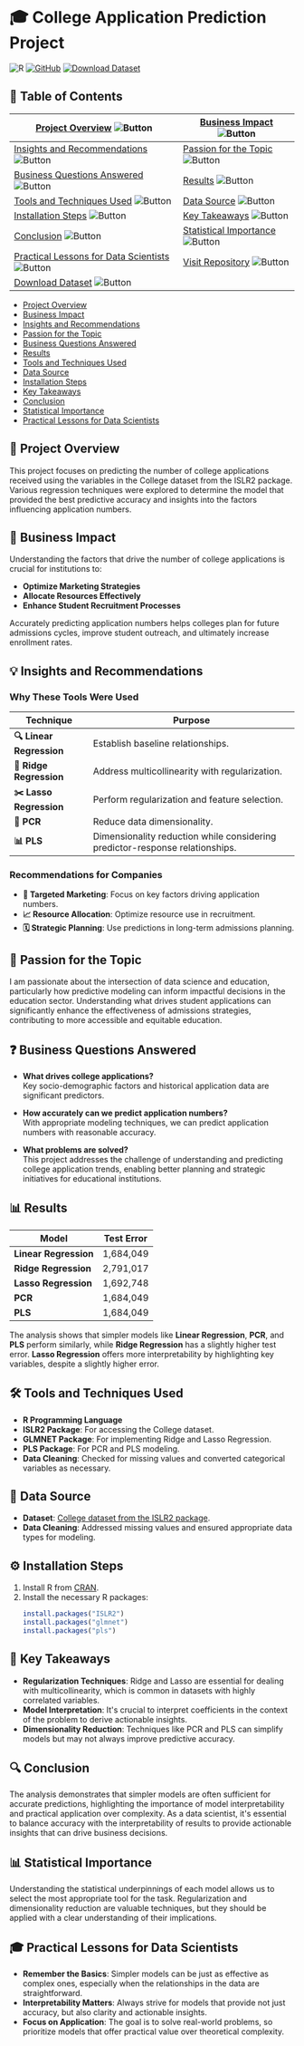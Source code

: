 # 🎓 College Application Prediction Project

![R](https://img.shields.io/badge/Made%20with-R-1f425f.svg)
[![GitHub](https://img.shields.io/badge/View%20Repository-181717?logo=github&logoColor=white&color=green)](https://github.com/devarchanadev/College-Application-Prediction)
[![Download Dataset](https://img.shields.io/badge/Download%20Dataset-blue?style=for-the-badge)](https://cran.r-project.org/web/packages/ISLR2/index.html)

## 📑 Table of Contents

| [Project Overview](#project-overview) ![Button](https://via.placeholder.com/100x50?text=Overview) | [Business Impact](#business-impact) ![Button](https://via.placeholder.com/100x50?text=Impact) |
|--------------------------|------------------------------|
| [Insights and Recommendations](#insights-and-recommendations) ![Button](https://via.placeholder.com/100x50?text=Insights) | [Passion for the Topic](#passion-for-the-topic) ![Button](https://via.placeholder.com/100x50?text=Passion) |
| [Business Questions Answered](#business-questions-answered) ![Button](https://via.placeholder.com/100x50?text=Questions) | [Results](#results) ![Button](https://via.placeholder.com/100x50?text=Results) |
| [Tools and Techniques Used](#tools-and-techniques-used) ![Button](https://via.placeholder.com/100x50?text=Tools) | [Data Source](#data-source) ![Button](https://via.placeholder.com/100x50?text=Source) |
| [Installation Steps](#installation-steps) ![Button](https://via.placeholder.com/100x50?text=Install) | [Key Takeaways](#key-takeaways) ![Button](https://via.placeholder.com/100x50?text=Takeaways) |
| [Conclusion](#conclusion) ![Button](https://via.placeholder.com/100x50?text=Conclusion) | [Statistical Importance](#statistical-importance) ![Button](https://via.placeholder.com/100x50?text=Statistical) |
| [Practical Lessons for Data Scientists](#practical-lessons-for-data-scientists) ![Button](https://via.placeholder.com/100x50?text=Lessons) | [Visit Repository](https://github.com/yourusername/yourrepository) ![Button](https://via.placeholder.com/100x50?text=Repository) |
| [Download Dataset](https://github.com/yourusername/yourrepository/blob/main/College.csv) ![Button](https://via.placeholder.com/100x50?text=Download) |
- [Project Overview](#project-overview)
- [Business Impact](#business-impact)
- [Insights and Recommendations](#insights-and-recommendations)
- [Passion for the Topic](#passion-for-the-topic)
- [Business Questions Answered](#business-questions-answered)
- [Results](#results)
- [Tools and Techniques Used](#tools-and-techniques-used)
- [Data Source](#data-source)
- [Installation Steps](#installation-steps)
- [Key Takeaways](#key-takeaways)
- [Conclusion](#conclusion)
- [Statistical Importance](#statistical-importance)
- [Practical Lessons for Data Scientists](#practical-lessons-for-data-scientists)


## 🎯 Project Overview

This project focuses on predicting the number of college applications received using the variables in the College dataset from the ISLR2 package. Various regression techniques were explored to determine the model that provided the best predictive accuracy and insights into the factors influencing application numbers.

## 💼 Business Impact

Understanding the factors that drive the number of college applications is crucial for institutions to:

- **Optimize Marketing Strategies**
- **Allocate Resources Effectively**
- **Enhance Student Recruitment Processes**

Accurately predicting application numbers helps colleges plan for future admissions cycles, improve student outreach, and ultimately increase enrollment rates.

## 💡 Insights and Recommendations

### Why These Tools Were Used

| Technique | Purpose |
|-----------|---------|
| **🔍 Linear Regression** | Establish baseline relationships. |
| **🔗 Ridge Regression** | Address multicollinearity with regularization. |
| **✂️ Lasso Regression** | Perform regularization and feature selection. |
| **🔄 PCR** | Reduce data dimensionality. |
| **📊 PLS** | Dimensionality reduction while considering predictor-response relationships. |

### Recommendations for Companies

- **🎯 Targeted Marketing**: Focus on key factors driving application numbers.
- **📈 Resource Allocation**: Optimize resource use in recruitment.
- **🗓️ Strategic Planning**: Use predictions in long-term admissions planning.

## 💖 Passion for the Topic

I am passionate about the intersection of data science and education, particularly how predictive modeling can inform impactful decisions in the education sector. Understanding what drives student applications can significantly enhance the effectiveness of admissions strategies, contributing to more accessible and equitable education.

## ❓ Business Questions Answered

- **What drives college applications?**  
  Key socio-demographic factors and historical application data are significant predictors.

- **How accurately can we predict application numbers?**  
  With appropriate modeling techniques, we can predict application numbers with reasonable accuracy.

- **What problems are solved?**  
  This project addresses the challenge of understanding and predicting college application trends, enabling better planning and strategic initiatives for educational institutions.

## 📊 Results

| Model                  | Test Error      |
|------------------------|-----------------|
| **Linear Regression**   | 1,684,049       |
| **Ridge Regression**    | 2,791,017       |
| **Lasso Regression**    | 1,692,748       |
| **PCR**                 | 1,684,049       |
| **PLS**                 | 1,684,049       |

The analysis shows that simpler models like **Linear Regression**, **PCR**, and **PLS** perform similarly, while **Ridge Regression** has a slightly higher test error. **Lasso Regression** offers more interpretability by highlighting key variables, despite a slightly higher error.

## 🛠️ Tools and Techniques Used

- **R Programming Language**
- **ISLR2 Package**: For accessing the College dataset.
- **GLMNET Package**: For implementing Ridge and Lasso Regression.
- **PLS Package**: For PCR and PLS modeling.
- **Data Cleaning**: Checked for missing values and converted categorical variables as necessary.

## 📁 Data Source

- **Dataset**: [College dataset from the ISLR2 package](https://cran.r-project.org/web/packages/ISLR2/index.html).
- **Data Cleaning**: Addressed missing values and ensured appropriate data types for modeling.

## ⚙️ Installation Steps

1. Install R from [CRAN](https://cran.r-project.org/).
2. Install the necessary R packages:
   ```r
   install.packages("ISLR2")
   install.packages("glmnet")
   install.packages("pls")
   ```

## 📌 Key Takeaways

- **Regularization Techniques**: Ridge and Lasso are essential for dealing with multicollinearity, which is common in datasets with highly correlated variables.
- **Model Interpretation**: It's crucial to interpret coefficients in the context of the problem to derive actionable insights.
- **Dimensionality Reduction**: Techniques like PCR and PLS can simplify models but may not always improve predictive accuracy.

## 🔍 Conclusion

The analysis demonstrates that simpler models are often sufficient for accurate predictions, highlighting the importance of model interpretability and practical application over complexity. As a data scientist, it's essential to balance accuracy with the interpretability of results to provide actionable insights that can drive business decisions.

## 📊 Statistical Importance

Understanding the statistical underpinnings of each model allows us to select the most appropriate tool for the task. Regularization and dimensionality reduction are valuable techniques, but they should be applied with a clear understanding of their implications.

## 🎓 Practical Lessons for Data Scientists

- **Remember the Basics**: Simpler models can be just as effective as complex ones, especially when the relationships in the data are straightforward.
- **Interpretability Matters**: Always strive for models that provide not just accuracy, but also clarity and actionable insights.
- **Focus on Application**: The goal is to solve real-world problems, so prioritize models that offer practical value over theoretical complexity.
